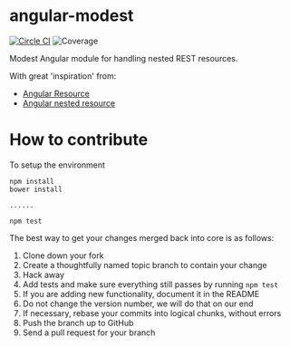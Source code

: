 angular-modest
==============

[![Circle CI](https://circleci.com/gh/christian-fei/angular-modest.svg?style=shield)](https://circleci.com/gh/christian-fei/angular-modest)
![Coverage](https://rawgit.com/christian-fei/angular-modest/master/coverage.svg)

Modest Angular module for handling nested REST resources.

With great 'inspiration' from:
- [Angular Resource](https://github.com/angular/bower-angular-resource)
- [Angular nested resource](https://github.com/roypeled/angular-nested-resource)



# How to contribute

To setup the environment

```
npm install
bower install

......

npm test
```

The best way to get your changes merged back into core is as follows:

1) Clone down your fork
2) Create a thoughtfully named topic branch to contain your change
3) Hack away
4) Add tests and make sure everything still passes by running `npm test`
5) If you are adding new functionality, document it in the README
6) Do not change the version number, we will do that on our end
7) If necessary, rebase your commits into logical chunks, without errors
8) Push the branch up to GitHub
9) Send a pull request for your branch
